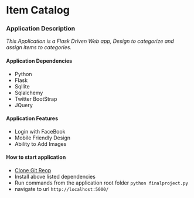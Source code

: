 # Item Catalog

### Application Description

 *This Application is a Flask Driven Web app, Design to categorize and assign items to categories.*

#### Application Dependencies
- Python
- Flask
- Sqllite
- Sqlalchemy
- Twitter BootStrap
- JQuery


#### Application Features
- Login with FaceBook
- Mobile Friendly Design
- Ability to Add Images


#### How to start application
- [Clone Git Reop](https://github.com/evosweet/item_catalog.git)
- Install above listed dependencies
- Run commands from the application root folder ``` python finalproject.py ```
- navigate to url ``` http://localhost:5000/ ```